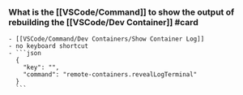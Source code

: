 ### What is the [[VSCode/Command]] to show the output of rebuilding the [[VSCode/Dev Container]] #card
	- [[VSCode/Command/Dev Containers/Show Container Log]]
	- no keyboard shortcut
	- ```json
	  {
	    "key": "",
	    "command": "remote-containers.revealLogTerminal"
	  }
	  ```